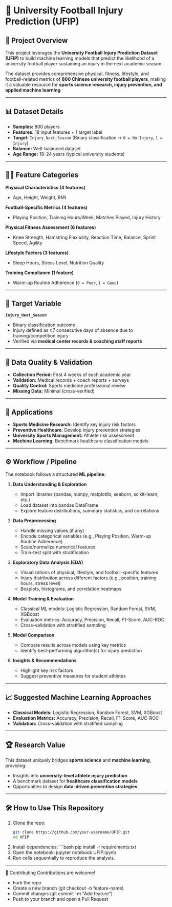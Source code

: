 # 🏈 University Football Injury Prediction (UFIP)  

## 📌 Project Overview  
This project leverages the **University Football Injury Prediction Dataset (UFIP)** to build machine learning models that predict the likelihood of a university football player sustaining an injury in the next academic season.  

The dataset provides comprehensive physical, fitness, lifestyle, and football-related metrics of **800 Chinese university football players**, making it a valuable resource for **sports science research, injury prevention, and applied machine learning**.  

---

## 📊 Dataset Details  
- **Samples:** 800 players  
- **Features:** 18 input features + 1 target label  
- **Target:** `Injury_Next_Season` (Binary classification → `0 = No Injury`, `1 = Injury`)  
- **Balance:** Well-balanced dataset  
- **Age Range:** 18–24 years (typical university students)  

---

## 🏃‍♂️ Feature Categories  

**Physical Characteristics (4 features)**  
- Age, Height, Weight, BMI  

**Football-Specific Metrics (4 features)**  
- Playing Position, Training Hours/Week, Matches Played, Injury History  

**Physical Fitness Assessment (6 features)**  
- Knee Strength, Hamstring Flexibility, Reaction Time, Balance, Sprint Speed, Agility  

**Lifestyle Factors (3 features)**  
- Sleep Hours, Stress Level, Nutrition Quality  

**Training Compliance (1 feature)**  
- Warm-up Routine Adherence (`0 = Poor`, `1 = Good`)  

---

## 🎯 Target Variable  
**`Injury_Next_Season`**  
- Binary classification outcome  
- Injury defined as ≥7 consecutive days of absence due to training/competition injury  
- Verified via **medical center records & coaching staff reports**  

---

## 🔬 Data Quality & Validation  
- **Collection Period:** First 4 weeks of each academic year  
- **Validation:** Medical records + coach reports + surveys  
- **Quality Control:** Sports medicine professional review  
- **Missing Data:** Minimal (cross-verified)  

---

## 🚀 Applications  
- **Sports Medicine Research:** Identify key injury risk factors  
- **Preventive Healthcare:** Develop injury prevention strategies  
- **University Sports Management:** Athlete risk assessment  
- **Machine Learning:** Benchmark healthcare classification models  

---

## ⚙️ Workflow / Pipeline  

The notebook follows a structured **ML pipeline**:  

1. **Data Understanding & Exploration**  
   - Import libraries (pandas, numpy, matplotlib, seaborn, scikit-learn, etc.)  
   - Load dataset into pandas DataFrame  
   - Explore feature distributions, summary statistics, and correlations  

2. **Data Preprocessing**  
   - Handle missing values (if any)  
   - Encode categorical variables (e.g., Playing Position, Warm-up Routine Adherence)  
   - Scale/normalize numerical features  
   - Train-test split with stratification  

3. **Exploratory Data Analysis (EDA)**  
   - Visualizations of physical, lifestyle, and football-specific features  
   - Injury distribution across different factors (e.g., position, training hours, stress level)  
   - Boxplots, histograms, and correlation heatmaps  

4. **Model Training & Evaluation**  
   - Classical ML models: Logistic Regression, Random Forest, SVM, XGBoost  
   - Evaluation metrics: Accuracy, Precision, Recall, F1-Score, AUC-ROC  
   - Cross-validation with stratified sampling  

5. **Model Comparison**  
   - Compare results across models using key metrics  
   - Identify best-performing algorithm(s) for injury prediction  

6. **Insights & Recommendations**  
   - Highlight key risk factors  
   - Suggest preventive measures for student athletes  

---

## 📈 Suggested Machine Learning Approaches  
- **Classical Models:** Logistic Regression, Random Forest, SVM, XGBoost  
- **Evaluation Metrics:** Accuracy, Precision, Recall, F1-Score, AUC-ROC  
- **Validation:** Cross-validation with stratified sampling  

---

## 🏆 Research Value  
This dataset uniquely bridges **sports science** and **machine learning**, providing:  
- Insights into **university-level athlete injury prediction**  
- A benchmark dataset for **healthcare classification models**  
- Opportunities to design **data-driven prevention strategies**  

---

## 🛠️ How to Use This Repository  
1. Clone the repo:  
   ```bash
   git clone https://github.com/your-username/UFIP.git
   cd UFIP
2. Install dependencies: ```bash
   pip install -r requirements.txt
3. Open the notebook:
   jupyter notebook UFIP.ipynb
4. Run cells sequentially to reproduce the analysis.

---
🤝 Contributing
Contributions are welcome!
- Fork the repo
- Create a new branch (git checkout -b feature-name)
- Commit changes (git commit -m "Add feature")
- Push to your branch and open a Pull Request
